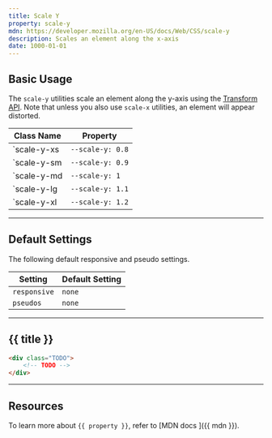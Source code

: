 ```yaml
---
title: Scale Y
property: scale-y
mdn: https://developer.mozilla.org/en-US/docs/Web/CSS/scale-y
description: Scales an element along the x-axis
date: 1000-01-01
---
```


## Basic Usage

The `scale-y` utilities scale an element along the y-axis using the [Transform API](TODO). Note that unless you also use `scale-x` utilities, an element will appear distorted.

| Class Name  | Property         |
| ----------- | ---------------- |
| `scale-y-xs | `--scale-y: 0.8` |
| `scale-y-sm | `--scale-y: 0.9` |
| `scale-y-md | `--scale-y: 1`   |
| `scale-y-lg | `--scale-y: 1.1` |
| `scale-y-xl | `--scale-y: 1.2` |

---

## Default Settings

The following default responsive and pseudo settings.

| Setting      | Default Setting |
| ------------ | --------------- |
| `responsive` | `none`          |
| `pseudos`    | `none`          |

---

## {{ title }}

<div class="bg-silver-200 p-20 h-256 radius-md flex flex-wrap align-content-center">
  <!-- ... -->
</div>

```html
<div class="TODO">
	<!-- TODO -->
</div>
```

---

## Resources

To learn more about `{{ property }}`, refer to [MDN docs <i class="far fa-external-link ml-6"></i>]({{ mdn }}).
